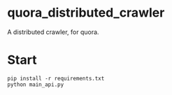 # quora_distributed_crawler 
A distributed crawler, for quora.
# Start
```
pip install -r requirements.txt
python main_api.py
```

